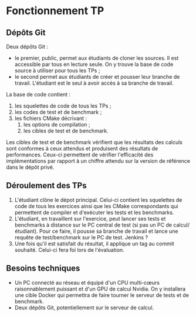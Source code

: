 # Fonctionnement TP

## Dépôts Git

Deux dépôts Git :

-   le premier, public, permet aux étudiants de cloner les sources. Il est accessible par tous en lecture seule. On y trouve la base de code source à utiliser pour tous les TPs ;
-   le second permet aux étudiants de créer et pousser leur branche de travail. L'étudiant est le seul à avoir accès à sa branche de travail.

La base de code contient :

1.  les squelettes de code de tous les TPs ;
2.  les codes de test et de benchmark ;
3.  les fichiers CMake décrivant :
    1.  les options de compilation ;
    2.  les cibles de test et de benchmark.

Les cibles de test et de benchmark vérifient que les résultats des calculs sont conformes à ceux attendus et produisent des résultats de performances. Ceux-ci permettent de vérifier l'efficacité des implémentations par rapport à un chiffre attendu sur la version de référence dans le dépôt privé.

## 

## 

## 

## 

## 

## Déroulement des TPs

1.  L'étudiant clône le dépot principal. Celui-ci contient les squelettes de code de tous les exercices ainsi que les CMake correspondants qui permettent de compiler et d'exécuter les tests et les benchmarks.
2.  L'étudiant, en travaillent sur l'exercice, peut lancer ses tests et benchmarks à distance sur le PC central de test (si pas un PC de calcul/étudiant). Pour ce faire, il pousse sa branche de travail et lance une requête de test/benchmark sur le PC de test. Jenkins ?
3.  Une fois qu'il est satisfait du résultat, il applique un tag au commit souhaité. Celui-ci fera foi lors de l'évaluation.

## 

## Besoins techniques

-   Un PC connecté au réseau et équipé d'un CPU multi-cœurs raisonnablement puissant et d'un GPU de calcul Nvidia. On y installera une cible Docker qui permettra de faire tourner le serveur de tests et de benchmark.
-   Deux dépôts Git, potentiellement sur le serveur de calcul.